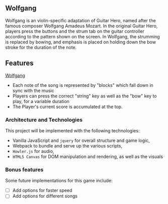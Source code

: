 ## Wolfgang

Wolfgang is an violin-specific adaptation of Guitar Hero, named after the famous composer Wolfgang Amadeus Mozart. In the original Guitar Hero, players press the buttons and the strum tab on the guitar controller according to the pattern shown on the screen. In Wolfgang, the strumming is replaced by bowing, and emphasis is placed on holding down the bow stroke for the duration of the note.

## Features

[Wolfgang][wolfgang]

- Each note of the song is represented by "blocks" which fall down in sync with the music
- Players can press the correct "string" key as well as the "bow" key to play, for a variable duration
- The Player's current score is accumulated at the top.

### Architecture and Technologies

This project will be implemented with the following technologies:

- Vanilla JavaScript and `jquery` for overall structure and game logic,
- Webpack to bundle and serve up the various scripts,
- `Howler.js` for audio,
- `HTML5 Canvas` for DOM manipulation and rendering, as well as the visuals

### Bonus features

Some future implementations for this game include:

- [ ] Add options for faster speed
- [ ] Add options for different songs

[wolfgang]: ./docs/wolfgang.png
